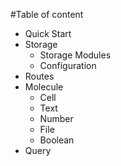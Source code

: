 #Table of content

- Quick Start
- Storage
	- Storage Modules
	- Configuration
-	Routes
- Molecule
	- Cell
	- Text
	- Number
	- File
	- Boolean
- Query